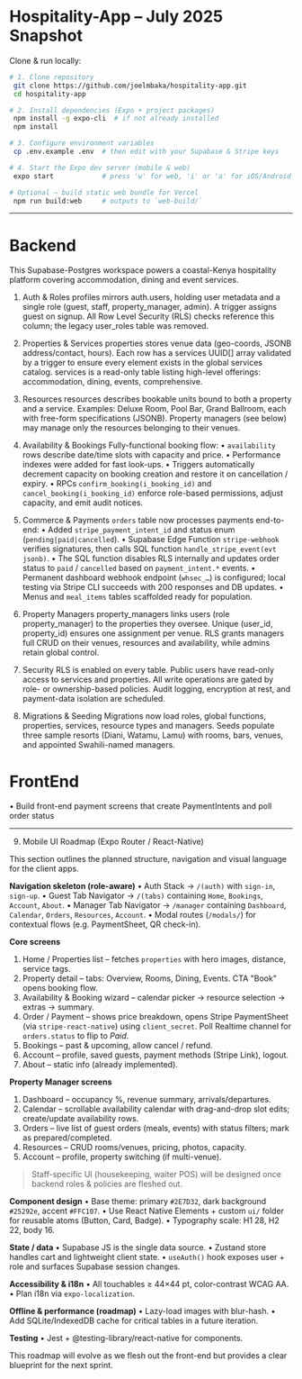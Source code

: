 # Hospitality-App – July 2025 Snapshot

Clone & run locally:

```bash
# 1. Clone repository
 git clone https://github.com/joelmbaka/hospitality-app.git
 cd hospitality-app

# 2. Install dependencies (Expo + project packages)
 npm install -g expo-cli  # if not already installed
 npm install

# 3. Configure environment variables
 cp .env.example .env  # then edit with your Supabase & Stripe keys

# 4. Start the Expo dev server (mobile & web)
 expo start            # press 'w' for web, 'i' or 'a' for iOS/Android

# Optional – build static web bundle for Vercel
 npm run build:web     # outputs to `web-build/`
```

---

# Backend 

This Supabase-Postgres workspace powers a coastal-Kenya hospitality platform covering accommodation, dining and event services.

1. Auth & Roles
profiles mirrors auth.users, holding user metadata and a single role (guest, staff, property_manager, admin). A trigger assigns guest on signup. All Row Level Security (RLS) checks reference this column; the legacy user_roles table was removed.

2. Properties & Services
properties stores venue data (geo-coords, JSONB address/contact, hours). Each row has a services UUID[] array validated by a trigger to ensure every element exists in the global services catalog. services is a read-only table listing high-level offerings: accommodation, dining, events, comprehensive.

3. Resources
resources describes bookable units bound to both a property and a service. Examples: Deluxe Room, Pool Bar, Grand Ballroom, each with free-form specifications (JSONB). Property managers (see below) may manage only the resources belonging to their venues.

4. Availability & Bookings
Fully-functional booking flow:
• `availability` rows describe date/time slots with capacity and price.
• Performance indexes were added for fast look-ups.
• Triggers automatically decrement capacity on booking creation and restore it on cancellation / expiry.
• RPCs `confirm_booking(i_booking_id)` and `cancel_booking(i_booking_id)` enforce role-based permissions, adjust capacity, and emit audit notices.

5. Commerce & Payments
`orders` table now processes payments end-to-end:
• Added `stripe_payment_intent_id` and status enum (`pending|paid|cancelled`).
• Supabase Edge Function `stripe-webhook` verifies signatures, then calls SQL function `handle_stripe_event(evt jsonb)`.
• The SQL function disables RLS internally and updates order status to `paid` / `cancelled` based on `payment_intent.*` events.
• Permanent dashboard webhook endpoint (`whsec_…`) is configured; local testing via Stripe CLI succeeds with 200 responses and DB updates.
• Menus and `meal_items` tables scaffolded ready for population.

6. Property Managers
property_managers links users (role property_manager) to the properties they oversee. Unique (user_id, property_id) ensures one assignment per venue. RLS grants managers full CRUD on their venues, resources and availability, while admins retain global control.

7. Security
RLS is enabled on every table. Public users have read-only access to services and properties. All write operations are gated by role- or ownership-based policies. Audit logging, encryption at rest, and payment-data isolation are scheduled.

8. Migrations & Seeding
Migrations now load roles, global functions, properties, services, resource types and managers. Seeds populate three sample resorts (Diani, Watamu, Lamu) with rooms, bars, venues, and appointed Swahili-named managers.

# FrontEnd
• Build front-end payment screens that create PaymentIntents and poll order status

---

9. Mobile UI Roadmap (Expo Router / React-Native)

This section outlines the planned structure, navigation and visual language for the client apps.

**Navigation skeleton (role-aware)**
• Auth Stack → `/(auth)` with `sign-in`, `sign-up`.
• Guest Tab Navigator → `/(tabs)` containing `Home`, `Bookings`, `Account`, `About`.
• Manager Tab Navigator → `/manager` containing `Dashboard`, `Calendar`, `Orders`, `Resources`, `Account`.
• Modal routes (`/modals/`) for contextual flows (e.g. PaymentSheet, QR check-in).

**Core screens**
1. Home / Properties list – fetches `properties` with hero images, distance, service tags.
2. Property detail – tabs: Overview, Rooms, Dining, Events. CTA "Book" opens booking flow.
3. Availability & Booking wizard – calendar picker → resource selection → extras → summary.
4. Order / Payment – shows price breakdown, opens Stripe PaymentSheet (via `stripe-react-native`) using `client_secret`. Poll Realtime channel for `orders.status` to flip to *Paid*.
5. Bookings – past & upcoming, allow cancel / refund.
6. Account – profile, saved guests, payment methods (Stripe Link), logout.
7. About – static info (already implemented).

**Property Manager screens**
1. Dashboard – occupancy %, revenue summary, arrivals/departures.
2. Calendar – scrollable availability calendar with drag-and-drop slot edits; create/update availability rows.
3. Orders – live list of guest orders (meals, events) with status filters; mark as prepared/completed.
4. Resources – CRUD rooms/venues, pricing, photos, capacity.
5. Account – profile, property switching (if multi-venue).

> Staff-specific UI (housekeeping, waiter POS) will be designed once backend roles & policies are fleshed out.


**Component design**
• Base theme: primary `#2E7D32`, dark background `#25292e`, accent `#FFC107`.
• Use React Native Elements + custom `ui/` folder for reusable atoms (Button, Card, Badge).
• Typography scale: H1 28, H2 22, body 16.

**State / data**
• Supabase JS is the single data source.
• Zustand store handles cart and lightweight client state.
• `useAuth()` hook exposes user + role and surfaces Supabase session changes.

**Accessibility & i18n**
• All touchables ≥ 44×44 pt, color-contrast WCAG AA.
• Plan i18n via `expo-localization`.

**Offline & performance (roadmap)**
• Lazy-load images with blur-hash.
• Add SQLite/IndexedDB cache for critical tables in a future iteration.

**Testing**
• Jest + @testing-library/react-native for components.

This roadmap will evolve as we flesh out the front-end but provides a clear blueprint for the next sprint.
